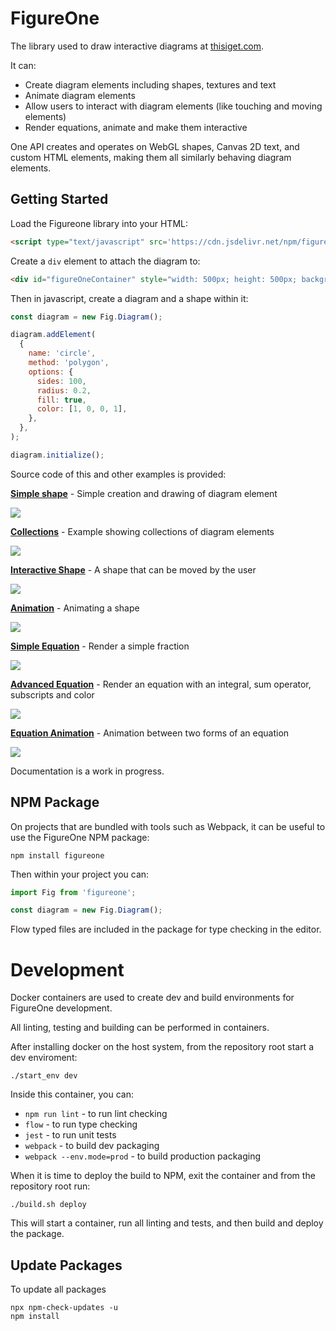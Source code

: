 # FigureOne

The library used to draw interactive diagrams at <a href="https://www.thisiget.com">thisiget.com</a>.

It can:

* Create diagram elements including shapes, textures and text
* Animate diagram elements
* Allow users to interact with diagram elements (like touching and moving elements)
* Render equations, animate and make them interactive

One API creates and operates on WebGL shapes, Canvas 2D text, and custom HTML elements, making them all similarly behaving diagram elements.

## Getting Started

Load the Figureone library into your HTML:

```html
<script type="text/javascript" src='https://cdn.jsdelivr.net/npm/figureone@0.1.22/figureone.min.js'></script>
```

Create a `div` element to attach the diagram to:
```html
<div id="figureOneContainer" style="width: 500px; height: 500px; background-color: black;"></div>
```

Then in javascript, create a diagram and a shape within it:

```js
const diagram = new Fig.Diagram();

diagram.addElement(
  {
    name: 'circle',
    method: 'polygon',
    options: {
      sides: 100,
      radius: 0.2,
      fill: true,
      color: [1, 0, 0, 1],
    },
  },
);

diagram.initialize();
```

Source code of this and other examples is provided:

**[Simple shape](https://github.com/airladon/FigureOne/tree/master/examples/1%20-%20Shape)** - Simple creation and drawing of diagram element

![](examples/1%20-%20Shape/example.png)

**[Collections](https://github.com/airladon/FigureOne/tree/master/examples/2%20-%20Collections)** - Example showing collections of diagram elements

![](examples/2%20-%20Collections/example.png)

**[Interactive Shape](https://github.com/airladon/FigureOne/tree/master/examples/3%20-%20Interactive%20Shape)** - A shape that can be moved by the user

![](examples/3%20-%20Interactive%20Shape/example.gif)

**[Animation](https://github.com/airladon/FigureOne/tree/master/examples/4%20-%20Animation)** - Animating a shape

![](examples/4%20-%20Animation/example.gif)

**[Simple Equation](https://github.com/airladon/FigureOne/tree/master/examples/5%20-%20Simple%20Equation)** - Render a simple fraction

![](examples/5%20-%20Simple%20Equation/example.png)

**[Advanced Equation](https://github.com/airladon/FigureOne/tree/master/examples/6%20-%20Advanced%20Equation)** - Render an equation with an integral, sum operator, subscripts and color

![](examples/6%20-%20Advanced%20Equation/example.png)

**[Equation Animation](https://github.com/airladon/FigureOne/tree/master/examples/7%20-%20Animation%20between%20Equation%20Forms)** - Animation between two forms of an equation

![](examples/7%20-%20Animation%20between%20Equation%20Forms/example.gif)

Documentation is a work in progress.

## NPM Package

On projects that are bundled with tools such as Webpack, it can be useful to use the FigureOne NPM package:

`npm install figureone`

Then within your project you can:

```js
import Fig from 'figureone';

const diagram = new Fig.Diagram();
```

Flow typed files are included in the package for type checking in the editor.

# Development

Docker containers are used to create dev and build environments for FigureOne development.

All linting, testing and building can be performed in containers.

After installing docker on the host system, from the repository root start a dev enviroment:

`./start_env dev`

Inside this container, you can:

* `npm run lint` - to run lint checking
* `flow` - to run type checking
* `jest` - to run unit tests
* `webpack` - to build dev packaging
* `webpack --env.mode=prod` - to build production packaging

When it is time to deploy the build to NPM, exit the container and from the repository root run:

`./build.sh deploy`

This will start a container, run all linting and tests, and then build and deploy the package.

## Update Packages

To update all packages

```
npx npm-check-updates -u
npm install
```